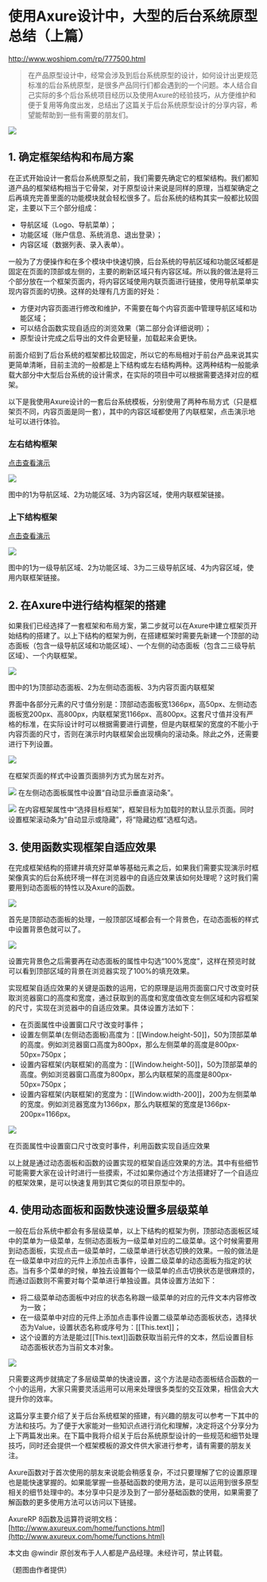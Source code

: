 # 使用Axure设计中，大型的后台系统原型总结（上篇）

http://www.woshipm.com/rp/777500.html

> 在产品原型设计中，经常会涉及到后台系统原型的设计，如何设计出更规范标准的后台系统原型，是很多产品同行们都会遇到的一个问题。本人结合自己实际的多个后台系统项目经历以及使用Axure的经验技巧，从方便维护和便于复用等角度出发，总结出了这篇关于后台系统原型设计的分享内容，希望能帮助到一些有需要的朋友们。

![](http://image.woshipm.com/wp-files/2017/09/X9WK2mCkagX6zHMqxv9h.png)

## 1\. 确定框架结构和布局方案

在正式开始设计一套后台系统原型之前，我们需要先确定它的框架结构。我们都知道产品的框架结构相当于它骨架，对于原型设计来说是同样的原理，当框架确定之后再填充完善里面的功能模块就会轻松很多了。后台系统的结构其实一般都比较固定，主要以下三个部分组成：

*   导航区域（Logo、导航菜单）；
*   功能区域（账户信息、系统消息、退出登录）；
*   内容区域（数据列表、录入表单）。

一般为了方便操作和在多个模块中快速切换，后台系统的导航区域和功能区域都是固定在页面的顶部或左侧的，主要的刷新区域只有内容区域。所以我的做法是将三个部分放在一个框架页面内，将内容区域使用内联页面进行链接，使用导航菜单实现内容页面的切换。这样的处理有几方面的好处：

*   方便对内容页面进行修改和维护，不需要在每个内容页面中管理导航区域和功能区域；
*   可以结合函数实现自适应的浏览效果（第二部分会详细说明）；
*   原型设计完成之后导出的文件会更轻量，加载起来会更快。

前面介绍到了后台系统的框架都比较固定，所以它的布局相对于前台产品来说其实更简单清晰，目前主流的一般都是上下结构或左右结构两种。这两种结构一般能承载大部分中大型后台系统的设计需求，在实际的项目中可以根据需要选择对应的框架。

以下是我使用Axure设计的一套后台系统模板，分别使用了两种布局方式（只是框架页不同，内容页面是同一套），其中的内容区域都使用了内联框架，点击演示地址可以进行体验。

### **左右结构框架**

[点击查看演示](http://www.axureux.com/demo/TemplatesBmsEC/%E7%99%BB%E5%BD%95%E7%95%8C%E9%9D%A2_2.html)

![](http://image.woshipm.com/wp-files/2017/09/MMG04aXmOaBLfArtWqfP.png)

图中的1为导航区域、2为功能区域、3为内容区域，使用内联框架链接。

### **上下结构框架**

[点击查看演示](http://www.axureux.com/demo/TemplatesBmsEC/%E7%99%BB%E5%BD%95%E7%95%8C%E9%9D%A2_3.html)

![](http://image.woshipm.com/wp-files/2017/09/kLIUueIgoUp0o1XvTwDV.png)

图中的1为一级导航区域、2为功能区域、3为二三级导航区域、4为内容区域，使用内联框架链接。

## **2\. 在Axure中进行结构框架的搭建**

如果我们已经选择了一套框架和布局方案，第二步就可以在Axure中建立框架页开始结构的搭建了。以上下结构的框架为例，在搭建框架时需要先新建一个顶部的动态面板（包含一级导航区域和功能区域）、一个左侧的动态面板（包含二三级导航区域）、一个内联框架。

![](http://image.woshipm.com/wp-files/2017/09/5g040kP0N8YddYgHF75d.png)

图中的1为顶部动态面板、2为左侧动态面板、3为内容页面内联框架

界面中各部分元素的尺寸值分别是：顶部动态面板宽1366px，高50px、左侧动态面板宽200px、高800px，内联框架宽1166px、高800px。这套尺寸值并没有严格的标准，在实际设计时可以根据需要进行调整，但是内联框架的宽度的不能小于内容页面的尺寸，否则在演示时内联框架会出现横向的滚动条。除此之外，还需要进行下列设置。

![](http://image.woshipm.com/wp-files/2017/09/PU2GoG8mKhbJ13EVJ42v.png)

在框架页面的样式中设置页面排列方式为居左对齐。

![](http://image.woshipm.com/wp-files/2017/09/Cop1uHk61wnDBKwCs72o.png)
在左侧动态面板属性中设置“自动显示垂直滚动条”。

![](http://image.woshipm.com/wp-files/2017/09/SkGjupGlV0tUGrFhQQnD.png)
在内容框架属性中“选择目标框架”，框架目标为加载时的默认显示页面。同时设置框架滚动条为“自动显示或隐藏”，将“隐藏边框”选框勾选。

## **3\. 使用函数实现框架自适应效果**

在完成框架结构的搭建并填充好菜单等基础元素之后，如果我们需要实现演示时框架像真实的后台系统环境一样在浏览器中的自适应效果该如何处理呢？这时我们需要用到动态面板的特性以及Axure的函数。

![](http://image.woshipm.com/wp-files/2017/09/vSheGHSnKneGYBR8jT0u.png)

首先是顶部动态面板的处理，一般顶部区域都会有一个背景色，在动态面板的样式中设置背景色就可以了。

![](http://image.woshipm.com/wp-files/2017/09/VVcabLO5FvhFbXVrgXjZ.png)

设置完背景色之后需要再在动态面板的属性中勾选“100%宽度”，这样在预览时就可以看到顶部区域的背景在浏览器实现了100%的填充效果。

实现框架自适应效果的关键是函数的运用，它的原理是运用页面窗口尺寸改变时获取浏览器窗口的高度和宽度，通过获取到的高度和宽度值改变左侧区域和内容框架的尺寸，实现在浏览器中的自适应效果。具体设置方法如下：

*   在页面属性中设置窗口尺寸改变时事件；
*   设置左侧菜单(左侧动态面板)高度为：[[Window.height-50]]，50为顶部菜单的高度。例如浏览器窗口高度为800px，那么左侧菜单的高度是800px-50px=750px；
*   设置内容框架(内联框架)的高度为：[[Window.height-50]]，50为顶部菜单的高度。例如浏览器窗口高度为800px，那么内联框架的高度是800px-50px=750px；
*   设置内容框架(内联框架)的宽度为：[[Window.width-200]]，200为左侧菜单的宽度。例如浏览器宽度为1366px，那么内联框架的宽度是1366px-200px=1166px。

![](http://image.woshipm.com/wp-files/2017/09/Ef0d7U3WS1PxfhcpxPw4.png)

在页面属性中设置窗口尺寸改变时事件，利用函数实现自适应效果

以上就是通过动态面板和函数的设置实现的框架自适应效果的方法。其中有些细节可能需要大家在设计时进行一些摸索，不过如果你通过个方法搭建好了一个自适应的框架效果，是可以快速复用到其它类似的项目原型中的。

## 4\. 使用动态面板和函数快速设置多层级菜单

一般在后台系统中都会有多层级菜单，以上下结构的框架为例，顶部动态面板区域中的菜单为一级菜单，左侧动态面板为一级菜单对应的二级菜单。这个时候需要用到动态面板，实现点击一级菜单时，二级菜单进行状态切换的效果。一般的做法是在一级菜单中对应的元件上添加点击事件，设置二级菜单的动态面板为指定的状态。当有多个菜单的时候，单独去设置每个一级菜单的点击切换状态是很麻烦的，而通过函数则不需要对每个菜单进行单独设置。具体设置方法如下：

*   将二级菜单动态面板中对应的状态名称跟一级菜单的对应的元件文本内容修改为一致；
*   在一级菜单中对应的元件上添加点击事件设置二级菜单动态面板状态，选择状态为Value，设置状态名称或序号为：[[This.text]]；
*   这个设置的方法是能过[[This.text]]函数获取当前元件的文本，然后设置目标动态面板状态为当前文本对象。

![](http://image.woshipm.com/wp-files/2017/09/AoWoIU8Iq6FG4DaApjlp.png)

只需要这两步就搞定了多层级菜单的快速设置，这个方法是动态面板结合函数的一个小的运用，大家只需要灵活运用可以用来处理很多类型的交互效果，相信会大大提升你的效率。

这篇分享主要介绍了关于后台系统框架的搭建，有兴趣的朋友可以参考一下其中的方法和技巧。为了便于大家能对一些知识点进行消化和理解，决定将这个分享分为上下两篇发出来。在下篇中我将介绍关于后台系统原型设计的一些规范和细节处理技巧，同时还会提供一个框架模板的源文件供大家进行参考，请有需要的朋友关注。

Axure函数对于首次使用的朋友来说能会稍感复杂，不过只要理解了它的设置原理也是能快速掌握的。如果能掌握一些基础函数的使用方法，是可以运用到很多原型相关的细节处理中的。本分享中只是涉及到了一部分基础函数的使用，如果需要了解函数的更多使用方法可以访问以下链接。

AxureRP 8函数及运算符说明文档：[http://www.axureux.com/home/functions.html](http://www.axureux.com/home/functions.html)

本文由 @windir 原创发布于人人都是产品经理。未经许可，禁止转载。

（题图由作者提供）